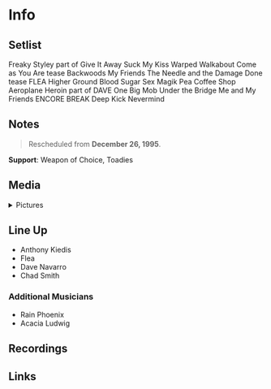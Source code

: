 # Info

## Setlist

Freaky Styley part of
Give It Away
Suck My Kiss
Warped
Walkabout
Come as You Are tease
Backwoods
My Friends
The Needle and the Damage Done tease FLEA
Higher Ground
Blood Sugar Sex Magik
Pea
Coffee Shop
Aeroplane
Heroin part of DAVE
One Big Mob
Under the Bridge
Me and My Friends
ENCORE BREAK
Deep Kick
Nevermind

## Notes

> Rescheduled from **December 26, 1995**.

**Support**: Weapon of Choice, Toadies

## Media 

<details>
  <summary>Pictures</summary>
  <!--<img alt="Setlist" title="Setlist" src="_.jpg" height="200" />-->
</details>

## Line Up

* Anthony Kiedis
* Flea
* Dave Navarro
* Chad Smith

### Additional Musicians

* Rain Phoenix  
* Acacia Ludwig

## Recordings

## Links

